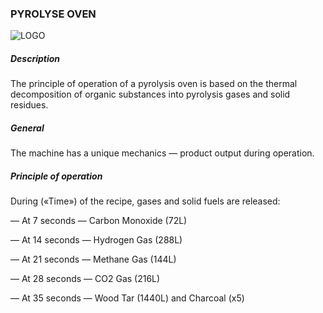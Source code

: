 ### PYROLYSE OVEN
![LOGO](https://gtimpact.space/media/gregtech/purolyse.png)
##### Description
The principle of operation of a pyrolysis oven is based on the thermal decomposition of organic substances into pyrolysis gases and solid residues.
##### General
The machine has a unique mechanics — product output during operation.
##### Principle of operation
During («Time») of the recipe, gases and solid fuels are released:
— At 7 seconds — Carbon Monoxide (72L)
— At 14 seconds — Hydrogen Gas (288L)
— At 21 seconds — Methane Gas (144L)
— At 28 seconds — CO2 Gas (216L)
— At 35 seconds — Wood Tar (1440L) and Charcoal (x5)
